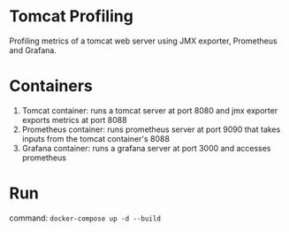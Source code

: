 # Tomcat Profiling

Profiling metrics of a tomcat web server using JMX exporter, Prometheus and Grafana.

# Containers

1. Tomcat container: runs a tomcat server at port 8080 and jmx exporter exports metrics at port 8088
2. Prometheus container: runs prometheus server at port 9090 that takes inputs from the tomcat container's 8088
3. Grafana container: runs a grafana server at port 3000 and accesses prometheus

# Run

command: `docker-compose up -d --build`
